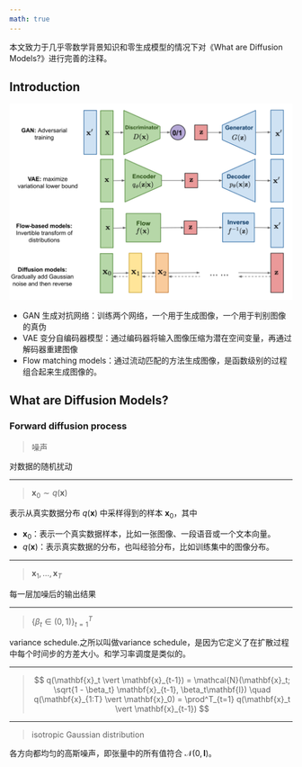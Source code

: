 ```yaml
---
math: true
---
```


本文致力于几乎零数学背景知识和零生成模型的情况下对《What are Diffusion Models?》进行完善的注释。

## Introduction

![Generative Models](../images/Generative_Models.png)

- GAN 生成对抗网络：训练两个网络，一个用于生成图像，一个用于判别图像的真伪
- VAE 变分自编码器模型：通过编码器将输入图像压缩为潜在空间变量，再通过解码器重建图像
- Flow matching models：通过流动匹配的方法生成图像，是函数级别的过程组合起来生成图像的。

## What are Diffusion Models?

### Forward diffusion process

> 噪声

对数据的随机扰动

---

> $\mathbf{x}_0 \sim q(\mathbf{x})$

表示从真实数据分布 $q(\mathbf{x})$ 中采样得到的样本 $\mathbf{x}_0$，其中

- $\mathbf{x}_0$：表示一个真实数据样本，比如一张图像、一段语音或一个文本向量。
- $q(\mathbf{x})$：表示真实数据的分布，也叫经验分布，比如训练集中的图像分布。

---

> $\mathbf{x}_1, \dots, \mathbf{x}_T$

每一层加噪后的输出结果

---

> $\{\beta_t \in (0, 1)\}_{t=1}^T$

variance schedule.之所以叫做variance schedule，是因为它定义了在扩散过程中每个时间步的方差大小。和学习率调度是类似的。

---

> $$
q(\mathbf{x}_t \vert \mathbf{x}_{t-1}) = \mathcal{N}(\mathbf{x}_t; \sqrt{1 - \beta_t} \mathbf{x}_{t-1}, \beta_t\mathbf{I}) \quad
q(\mathbf{x}_{1:T} \vert \mathbf{x}_0) = \prod^T_{t=1} q(\mathbf{x}_t \vert \mathbf{x}_{t-1})
$$

---

> isotropic Gaussian distribution

各方向都均匀的高斯噪声，即张量中的所有值符合 $\mathcal{N}(0, \mathbf{I})$。

